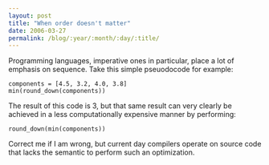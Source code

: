 ```yaml
---
layout: post
title: "When order doesn't matter"
date: 2006-03-27
permalink: /blog/:year/:month/:day/:title/
---
```


Programming languages, imperative ones in particular, place a lot of emphasis
on sequence. Take this simple pseuodocode for example:

```
components = [4.5, 3.2, 4.0, 3.8]
min(round_down(components))
```

The result of this code is 3, but that same result can very clearly be achieved
in a less computationally expensive manner by performing:

```
round_down(min(components))
```

Correct me if I am wrong, but current day compilers operate on source code that
lacks the semantic to perform such an optimization.
